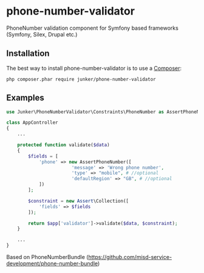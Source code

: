 # phone-number-validator

PhoneNumber validation component for Symfony based frameworks (Symfony, Silex, Drupal etc.)

## Installation
The best way to install phone-number-validator is to use a [Composer](https://getcomposer.org/download):

    php composer.phar require junker/phone-number-validator


## Examples

```php
use Junker\PhoneNumberValidator\Constraints\PhoneNumber as AssertPhoneNumber;

class AppController
{
    ...

    protected function validate($data)
    { 
        $fields = [
            'phone' => new AssertPhoneNumber([
                        'message' => 'Wrong phone number',
                        'type' => "mobile", # //optional
                        'defaultRegion' => "GB", # //optional
            ])
        ];

        $constraint = new Assert\Collection([
            'fields' => $fields
        ]);

        return $app['validator']->validate($data, $constraint);
    }

    ...
}

```

Based on PhoneNumberBundle (https://github.com/misd-service-development/phone-number-bundle)
